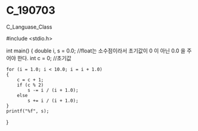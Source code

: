 # C_190703
C_Languase_Class


#include <stdio.h>

int main()
{
	double i, s = 0.0; //float는 소수점이라서 초기값이 0 이 아닌 0.0 을 주어야 한다.
	int c = 0; //초기값

	for (i = 1.0; i < 10.0; i = i + 1.0)
	{
		c = c + 1;
		if (c % 2)
			s -= i / (i + 1.0);
		else
			s += i / (i + 1.0);
	}
	printf("%f", s);
}
